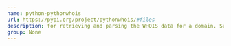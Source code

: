 ```yaml
---
name: python-pythonwhois
url: https://pypi.org/project/pythonwhois/#files
description: for retrieving and parsing the WHOIS data for a domain. Supports most domains. URL : https://pypi.org/project/pythonwhois/#files Groups : None
group: None
---
```

